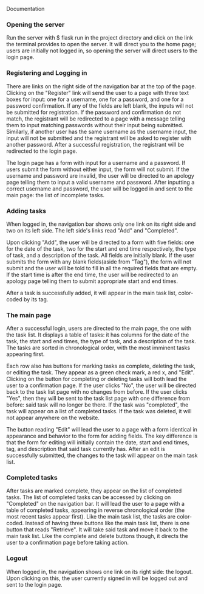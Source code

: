 Documentation

### Opening the server
Run the server with $ flask run in the project directory and click on the link the terminal provides to open the server.
It will direct you to the home page; users are initially not logged in, so opening the server will direct users to the login page.

### Registering and Logging in
There are links on the right side of the navigation bar at the top of the page. Clicking on the "Register" link will send the user to a page with three text boxes for input:
one for a username, one for a password, and one for a password confirmation. If any of the fields are left blank, the inputs will not be submitted for registration. If the
password and confirmation do not match, the registrant will be redirected to a page with a message telling them to input matching passwords without their input being submitted.
Similarly, if another user has the same username as the username input, the input will not be submitted and the registrant will be asked to register with another password.
After a successful registration, the registrant will be redirected to the login page.

The login page has a form with input for a username and a password. If users submit the form without either input, the form will not submit.
If the username and password are invalid, the user will be directed to an apology page telling them to input a valid username and password.
After inputting a correct username and password, the user will be logged in and sent to the main page: the list of incomplete tasks.

### Adding tasks
When logged in, the navigation bar shows only one link on its right side and two on its left side. The left side's links read "Add" and "Completed".

Upon clicking "Add", the user will be directed to a form with five fields: one for the date of the task, two for the start and end time respectively, the type of task, and a
description of the task. All fields are initially blank. If the user submits the form with any blank fields(aside from "Tag"), the form will not submit and the user will
be told to fill in all the required fields that are empty. If the start time is after the end time, the user will be redirected to an apology page telling them to submit
appropriate start and end times.

After a task is successfully added, it will appear in the main task list, color-coded by its tag.

### The main page
After a successful login, users are directed to the main page, the one with the task list. It displays a table of tasks: it has columns for the date of the task, the start
and end times, the type of task, and a description of the task. The tasks are sorted in chronological order, with the most imminent tasks appearing first.

Each row also has buttons for marking tasks as complete, deleting the task, or editing the task. They appear as a green check mark, a red x, and "Edit".
Clicking on the button for completing or deleting tasks will both lead the user to a confirmation page. If the user clicks "No", the user will be directed back to the
task list page with no changes from before. If the user clicks "Yes", then they will be sent to the task list page with one difference from before: said task will no longer
be there. If the task was "completed", the task will appear on a list of completed tasks. If the task was deleted, it will not appear anywhere on the website.

The button reading "Edit" will lead the user to a page with a form identical in appearance and behavior to the form for adding fields. The key difference is that the form
for editing will initially contain the date, start and end times, tag, and description that said task currently has. After an edit is successfully submitted, the changes
to the task will appear on the main task list.

### Completed tasks
After tasks are marked complete, they appear on the list of completed tasks. The list of completed tasks can be accessed by clicking on "Completed" on the navigation bar.
It will lead the user to a page with a table of completed tasks, appearing in reverse chronological order (the most recent tasks appear first). Like the main task list, the
tasks are color-coded. Instead of having three buttons like the main task list, there is one button that reads "Retrieve". It will take said task and move it back to the
main task list. Like the complete and delete buttons though, it directs the user to a confirmation page before taking action.

### Logout
When logged in, the navigation shows one link on its right side: the logout. Upon clicking on this, the user currently signed in will be logged out and sent to the login
page.